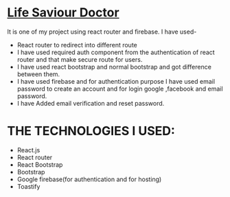 # [Life Saviour Doctor ]()

It is one of my project using react router and firebase.
I have used-

- React router to redirect into different route
- I have used required auth component from the authentication of react router and that make secure route for users.
- I have used react bootstrap and normal bootstrap and got difference between them.
- I have used firebase and for authentication purpose I have used email password to create an account and for login google ,facebook and email password.
- I have Added email verification and reset password.

# THE TECHNOLOGIES I USED:

- React.js
- React router
- React Bootstrap
- Bootstrap
- Google firebase(for authentication and for hosting)
- Toastify

